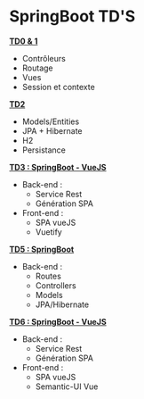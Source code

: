 SpringBoot TD'S
=================


**[TD0 & 1](https://github.com/McFlyOL/springboot-tds/tree/master)**

* Contrôleurs
* Routage
* Vues
* Session et contexte

**[TD2](https://github.com/McFlyOL/springboot-tds/tree/td2)**

* Models/Entities
* JPA + Hibernate
* H2
* Persistance
 
**[TD3 : SpringBoot - VueJS](https://github.com/McFlyOL/springboot-tds/tree/td3)**

* Back-end :
  * Service Rest
  * Génération SPA
* Front-end :
  * SPA vueJS
  * Vuetify
 
**[TD5 : SpringBoot]()**

* Back-end :
  * Routes
  * Controllers
  * Models
  * JPA/Hibernate
 
**[TD6 : SpringBoot - VueJS]()**

* Back-end :
  * Service Rest
  * Génération SPA
* Front-end :
  * SPA vueJS
  * Semantic-UI Vue
